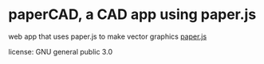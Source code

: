 # paperCAD, a CAD app using paper.js

web app that uses paper.js to make vector graphics
[paper.js](https://paperjs.org)

license: GNU general public 3.0
